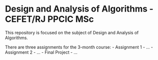 # Design and Analysis of Algorithms - CEFET/RJ PPCIC MSc

This repository is focused on the subject of Design and Analysis of Algorithms. 

There are three assignments for the 3-month course:
    - Assignment 1
        - ...
    - Assignment 2
        - ...
    - Final Project
        - ...
    